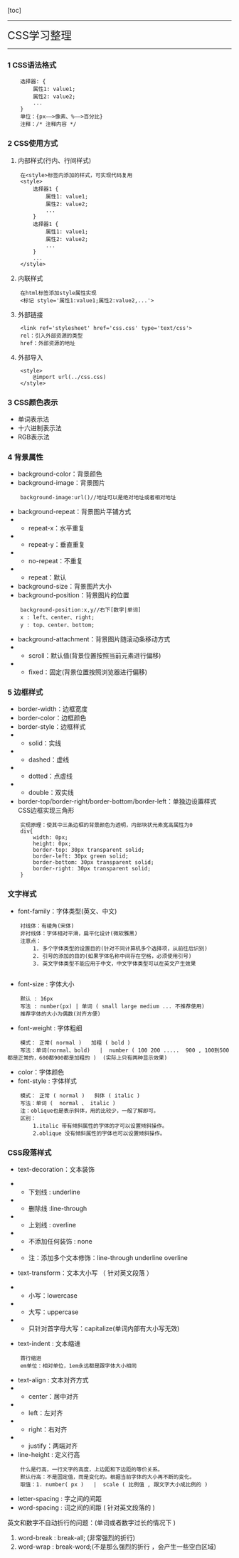 [toc]
****
<font size='5'>CSS学习整理</font>
****

### 1 CSS语法格式
```
    选择器: {
        属性1: value1;
        属性2: value2;
        ...
    }
    单位：{px——>像素、%——>百分比}
    注释：/* 注释内容 */
```
### 2 CSS使用方式
1. 内部样式(行内、行间样式)
```
    在<style>标签内添加的样式，可实现代码复用
    <style>
        选择器1 {
            属性1: value1;
            属性2: value2;
            ...
        }
        选择器1 {
            属性1: value1;
            属性2: value2;
            ...
        }
        ...
    </style>
```
2. 内联样式
```
    在html标签添加style属性实现
    <标记 style='属性1:value1;属性2:value2,...'>
```
3. 外部链接
```
    <link ref='stylesheet' href='css.css' type='text/css'>
    rel：引入外部资源的类型
    href：外部资源的地址
```
4. 外部导入
```
    <style>
        @import url(../css.css)
    </style>
```
### 3 CSS颜色表示
- 单词表示法
- 十六进制表示法
- RGB表示法

### 4 背景属性
- background-color：背景颜色
- background-image：背景图片
```
    background-image:url()//地址可以是绝对地址或者相对地址
```
- background-repeat：背景图片平铺方式
- - repeat-x：水平重复
- - repeat-y：垂直重复
- - no-repeat：不重复
- - repeat：默认
- background-size：背景图片大小
- background-position：背景图片的位置
```
    background-position:x,y//右下[数字|单词]
    x : left、center、right;
    y : top、center、bottom;
```
- background-attachment：背景图片随滚动条移动方式
- - scroll：默认值(背景位置按照当前元素进行偏移)
- - fixed：固定(背景位置按照浏览器进行偏移)

### 5 边框样式
- border-width：边框宽度
- border-color：边框颜色
- border-style：边框样式
- - solid：实线
- - dashed：虚线
- - dotted：点虚线
- - double：双实线
- border-top/border-right/border-bottom/border-left：单独边设置样式 <br>
CSS边框实现三角形
```
    实现原理：使其中三条边框的背景颜色为透明，内部块状元素宽高属性为0
    div{
        width: 0px;
        height: 0px;
        border-top: 30px transparent solid;
        border-left: 30px green solid;
        border-bottom: 30px transparent solid;
        border-right: 30px transparent solid;
    }
```
### 文字样式
- font-family：字体类型(英文、中文)
```
    衬线体：有棱角(宋体)
    非衬线体：字体相对平滑，扁平化设计(微软雅黑)
    注意点：
        1. 多个字体类型的设置目的(针对不同计算机多个选择项，从前往后识别)
        2. 引号的添加的目的(如果字体名称中间存在空格，必须使用引号)
        3. 英文字体类型不能应用于中文，中文字体类型可以在英文产生效果
        
```
- font-size : 字体大小
```
    默认 : 16px
    写法 : number(px) | 单词 ( small large medium ... 不推荐使用)
    推荐字体的大小为偶数(对齐方便)
```
- font-weight : 字体粗细
```
    模式： 正常( normal )   加粗 ( bold )
    写法：单词(normal、bold)   |  number ( 100 200 .....  900 , 100到500都是正常的，600都900都是加粗的 )  (实际上只有两种显示效果)
```
- color：字体颜色
- font-style : 字体样式
```
    模式： 正常 ( normal )   斜体 ( italic )
    写法：单词 (  normal 、 italic )
    注：oblique也是表示斜体，用的比较少，一般了解即可。
    区别：
        1.italic 带有倾斜属性的字体的才可以设置倾斜操作。
        2.oblique 没有倾斜属性的字体也可以设置倾斜操作。
```
### CSS段落样式
- text-decoration：文本装饰
- - 下划线 : underline
- - 删除线 :line-through
- - 上划线 : overline
- - 不添加任何装饰 : none
- - 注：添加多个文本修饰：line-through underline overline
    
- text-transform：文本大小写 （ 针对英文段落 ）
- - 小写：lowercase
- - 大写：uppercase
- - 只针对首字母大写：capitalize(单词内部有大小写无效)
    
- text-indent : 文本缩进
```
    首行缩进
    em单位：相对单位，1em永远都是跟字体大小相同
```

- text-align : 文本对齐方式
- - center：居中对齐
- - left：左对齐
- - right：右对齐
- - justify：两端对齐
- line-height : 定义行高
```
    什么是行高，一行文字的高度，上边距和下边距的等价关系。
    默认行高：不是固定值，而是变化的。根据当前字体的大小再不断的变化。
    取值：1. number( px )   |  scale ( 比例值 , 跟文字大小成比例的 )
```

- letter-spacing : 字之间的间距
- word-spacing : 词之间的间距  ( 针对英文段落的 )

英文和数字不自动折行的问题：(单词或者数字过长的情况下 )
1. word-break : break-all; (非常强烈的折行)
2. word-wrap : break-word;(不是那么强烈的折行 ，会产生一些空白区域)  